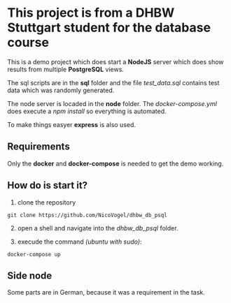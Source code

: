 # This project is from a DHBW Stuttgart student for the database course

This is a demo project which does start a **NodeJS** server which does show results from multiple **PostgreSQL** views.

The sql scripts are in the **sql** folder and the file *test_data.sql* contains test data which was randomly generated.

The node server is locaded in the **node** folder. The *docker-compose.yml* does execute a *npm install* so everything is automated.

To make things easyer **express** is also used.

## Requirements

Only the **docker** and **docker-compose** is needed to get the demo working.

## How do is start it?

1. clone the repository

````shell
git clone https://github.com/NicoVogel/dhbw_db_psql
````

2. open a shell and navigate into the *dhbw_db_psql* folder.

3. execude the command *(ubuntu with sudo)*:

````docker
docker-compose up
```` 

## Side node

Some parts are in German, because it was a requirement in the task.